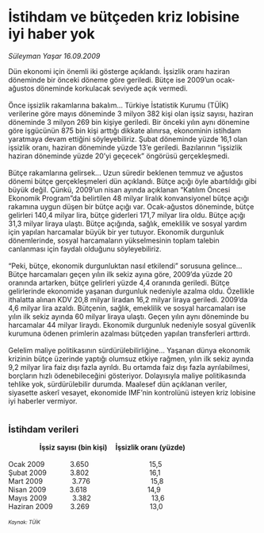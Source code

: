 # İstihdam ve bütçeden kriz lobisine iyi haber yok

*Süleyman Yaşar 16.09.2009*

<div class="taraf_structure_2col_1zq">
<div class="margen_n">



 <p>Dün ekonomi için önemli iki gösterge açıklandı. İşsizlik oranı haziran döneminde bir önceki döneme göre geriledi. Bütçe ise 2009’un ocak-ağustos döneminde korkulacak seviyede açık vermedi. <br/><br/>Önce işsizlik rakamlarına bakalım... Türkiye İstatistik Kurumu (TÜİK) verilerine göre mayıs döneminde 3 milyon 382 kişi olan işsiz sayısı, haziran döneminde 3 milyon 269 bin kişiye geriledi. Bir önceki yılın aynı dönemine göre işgücünün 875 bin kişi arttığı dikkate alınırsa, ekonominin istihdam yaratmaya devam ettiğini söyleyebiliriz. Şubat döneminde yüzde 16,1 olan işsizlik oranı, haziran döneminde yüzde 13’e geriledi. Bazılarının “işsizlik haziran döneminde yüzde 20’yi geçecek” öngörüsü gerçekleşmedi. <br/><br/>Bütçe rakamlarına gelirsek... Uzun süredir beklenen temmuz ve ağustos dönemi bütçe gerçekleşmeleri dün açıklandı. Bütçe açığı öyle abartıldığı gibi büyük değil. Çünkü, 2009’un nisan ayında açıklanan “Katılım Öncesi Ekonomik Program”da belirtilen 48 milyar liralık konvansiyonel bütçe açığı rakamına uygun düşen bir bütçe açığı var. Ocak-ağustos döneminde, bütçe gelirleri 140,4 milyar lira, bütçe giderleri 171,7 milyar lira oldu. Bütçe açığı 31,3 milyar liraya ulaştı. Bütçe açığında, sağlık, emeklilik ve sosyal yardım için yapılan harcamalar büyük bir yer tutuyor. Ekonomik durgunluk dönemlerinde, sosyal harcamaların yükselmesinin toplam talebin canlanması için faydalı olduğunu söyleyebiliriz. <br/><br/>“Peki, bütçe, ekonomik durgunluktan nasıl etkilendi” sorusuna gelince... Bütçe harcamaları geçen yılın ilk sekiz ayına göre, 2009’da yüzde 20 oranında artarken, bütçe gelirleri yüzde 4,4 oranında geriledi. Bütçe gelirlerinde ekonomide yaşanan durgunluk nedeniyle azalma oldu. Özellikle ithalatta alınan KDV 20,8 milyar liradan 16,2 milyar liraya geriledi. 2009’da 4,6 milyar lira azaldı. Bütçenin, sağlık, emeklilik ve sosyal harcamaları ise yılın ilk sekiz ayında 60 milyar liraya ulaştı. Geçen yılın aynı döneminde bu harcamalar 44 milyar liraydı. Ekonomik durgunluk nedeniyle sosyal güvenlik kurumuna ödenen primlerin azalması bütçeden yapılan transferleri arttırdı. <br/><br/>Gelelim maliye politikasının sürdürülebilirliğine... Yaşanan dünya ekonomik krizinin bütçe üzerinde yaptığı olumsuz etkiye rağmen, yılın ilk sekiz ayında 9,2 milyar lira faiz dışı fazla ayrıldı. Bu ortamda faiz dışı fazla ayrılabilmesi, borçların hızlı ödenebileceğini gösteriyor. Dolayısıyla maliye politikasında tehlike yok, sürdürülebilir durumda. Maalesef dün açıklanan veriler, siyasette askerî vesayet, ekonomide IMF’nin kontrolünü isteyen kriz lobisine iyi haberler vermiyor. <b></b><b><br/><br/><font size="4"><br/>İstihdam verileri <br/></font><br/>                   İşsiz sayısı (bin kişi)     İşsizlik oranı (yüzde)</b> <br/><br/>Ocak 2009             3.650                               15,5 <br/>Şubat 2009            3.802                               16,1 <br/>Mart 2009               3.776                               15,8 <br/>Nisan 2009            3.618                               14,9 <br/>Mayıs 2009             3.382                               13,6 <br/>Haziran 2009         3.269                               13,0<i> <br/><br/><font size="1">Kaynak: TÜİK</font></i></p>
<br/>
<br/>
<br/>



<br/>


<div id="taraf_not">
</div>

</div>


</div>
